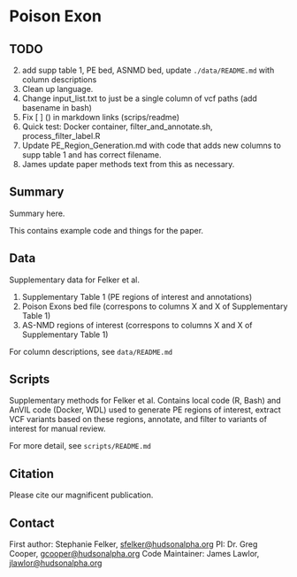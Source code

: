 # Poison Exon

## TODO
2. add supp table 1, PE bed, ASNMD bed, update `./data/README.md` with column descriptions
3. Clean up language.
4. Change input_list.txt to just be a single column of vcf paths (add basename in bash)
5. Fix [ ] () in markdown links (scrips/readme)
6. Quick test: Docker container, filter_and_annotate.sh, process_filter_label.R
7. Update PE_Region_Generation.md with code that adds new columns to supp table 1 and has correct filename.
8. James update paper methods text from this as necessary.

## Summary
Summary here.

This contains example code and things for the paper.

## Data

Supplementary data for Felker et al.
1. Supplementary Table 1 (PE regions of interest and annotations)
2. Poison Exons bed file (correspons to columns X and X of Supplementary Table 1)
3. AS-NMD regions of interest (correspons to columns X and X of Supplementary Table 1)

For column descriptions, see `data/README.md`

## Scripts
Supplementary methods for Felker et al.
Contains local code (R, Bash) and AnVIL code (Docker, WDL) used to generate PE regions of interest, extract VCF variants based on these regions, annotate, and filter to variants of interest for manual review.

For more detail, see `scripts/README.md`

## Citation

Please cite our magnificent publication.

## Contact

First author: Stephanie Felker, sfelker@hudsonalpha.org
PI: Dr. Greg Cooper, gcooper@hudsonalpha.org
Code Maintainer: James Lawlor, jlawlor@hudsonalpha.org
